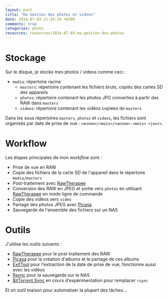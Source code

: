 ```yaml
---
layout: post
title: "Ma Gestion des photos et videos"
date: 2014-07-03 21:24:19 +0200
comments: true
categories: photo
resources: resources/2014-07-03-ma-gestion-des-photos
---
```


# Stockage

Sur le disque, je stocke mes photos / videos comme ceci :

* `media`: répertoire racine
  * `masters`: répertoire contenant les fichiers bruts, copiés des cartes SD des appareils
  * `photos`: répertoire contenant les photos JPG converties à partir des RAW dans `masters`
  * `videos`: répertoire contenant les vidéos copiées de `masters`

Dans les sous répertoires `masters`, `photos` et `videos`, les fichiers sont organisés par date de
prise de vue : `<annee>/<mois>/<annee>-<mois>-<jour>`.


# Workflow

Les étapes principales de mon *workflow* sont :

* Prise de vue en RAW
* Copie des fichiers de la carte SD de l'appareil dans le répertoire `media/masters`
* Post-traitement avec [RawTherapee](http://rawtherapee.com/)
* Conversion des RAW en JPEG et sortie vers `photos` en utilisant [RawTherapee](http://rawtherapee.com/) en mode ligne de commande
* Copie des vidéos vers `video`
* Partage des photos JPEG avec [Picasa](http://picasa.google.com/)
* Sauvegarde de l'ensemble des fichiers sur un NAS

# Outils

J'utilise les outils suivants :

* [RawTherapee](http://rawtherapee.com/) pour le post-traitement des RAW
* [Picasa](http://picasa.google.com/) pour la création d'albums et le partage de ces albums
* [ExifTool](http://www.sno.phy.queensu.ca/~phil/exiftool/) pour l'extraction 
de la date de prise de vue; fonctionne aussi avec les vidéos
* [Rsync](http://rsync.samba.org/) pour la sauvegarde sur le NAS
* [BitTorrent Sync](http://www.bittorrent.com/sync/) en cours d'expérimentation pour remplacer `rsync`

Et un outil maison pour automatiser la plupart des tâches...



